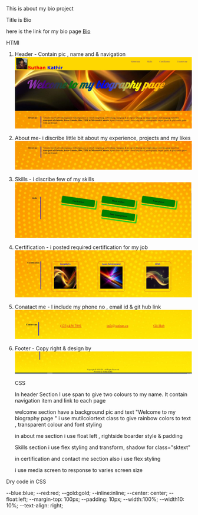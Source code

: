 This is about my bio project




Title is Bio

here is the link for my bio page  [Bio](https://www.google.com)



HTMl 
1. Header - Contain  pic , name and & navigation
  ![header](./assets/screenshots/header.png)

2. About me- i discribe little bit about my experience, projects and my likes 
  ![aboutme](./assets/screenshots/Aboutme.png)

3. Skills - i discribe few of my skills 
   ![aboutme](./assets/screenshots/skills.png)

4. Certification - i posted required certification for my job
   ![aboutme](./assets/screenshots/certification.png)

5. Conatact me - I include my phone no , email id & git hub link
   ![aboutme](./assets/screenshots/contactme.png)

6. Footer - Copy right & design by
    ![aboutme](./assets/screenshots/footer.png)


    CSS

    In header Section I use span to give two colours to my name. It contain navigation item and link to each page

    welcome section have a background pic and text "Welcome to my biography page " i use mutilcolortext class to give rainbow colors to text , transparent colour and font styling

    in about me section i use float left , rightside boarder style & padding 

    Skills section i use flex styling and transform, shadow for class="sktext"

    in certification and contact me section also i use flex styling

    i use media screen to response to varies screen size


 Dry code in CSS 

   --blue:blue;
  --red:red;
  --gold:gold;
  --inline:inline;
  --center: center;
  --float:left;
  --margin-top: 100px;
  --padding: 10px;
  --width:100%;
  --width10: 10%;
  --text-align: right;


